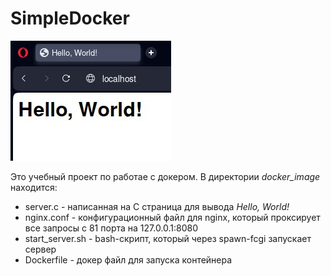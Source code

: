 # SimpleDocker

![nginx](./images/1.jpg)

Это учебный проект по работае с докером. В директории *docker_image* находится:
- server.c - написанная на С страница для вывода *Hello, World!*
- nginx.conf - конфигурационный файл для nginx, который проксирует все запросы с 81 порта на 127.0.0.1:8080
- start_server.sh - bash-скрипт, который через spawn-fcgi запускает сервер
- Dockerfile  - докер файл для запуска контейнера 

